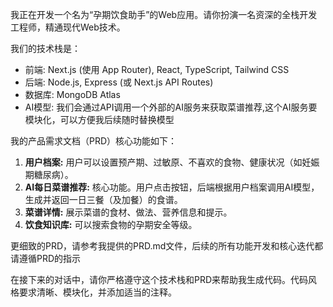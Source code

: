 我正在开发一个名为“孕期饮食助手”的Web应用。请你扮演一名资深的全栈开发工程师，精通现代Web技术。

我们的技术栈是：
- 前端: Next.js (使用 App Router), React, TypeScript, Tailwind CSS
- 后端: Node.js, Express (或 Next.js API Routes)
- 数据库: MongoDB Atlas
- AI模型: 我们会通过API调用一个外部的AI服务来获取菜谱推荐,这个AI服务要模块化，可以方便我后续随时替换模型

我的产品需求文档（PRD）核心功能如下：
1.  **用户档案:** 用户可以设置预产期、过敏原、不喜欢的食物、健康状况（如妊娠期糖尿病）。
2.  **AI每日菜谱推荐:** 核心功能。用户点击按钮，后端根据用户档案调用AI模型，生成并返回一日三餐（及加餐）的食谱。
3.  **菜谱详情:** 展示菜谱的食材、做法、营养信息和提示。
4.  **饮食知识库:** 可以搜索食物的孕期安全等级。

更细致的PRD，请参考我提供的PRD.md文件，后续的所有功能开发和核心迭代都请遵循PRD的指示


在接下来的对话中，请你严格遵守这个技术栈和PRD来帮助我生成代码。代码风格要求清晰、模块化，并添加适当的注释。